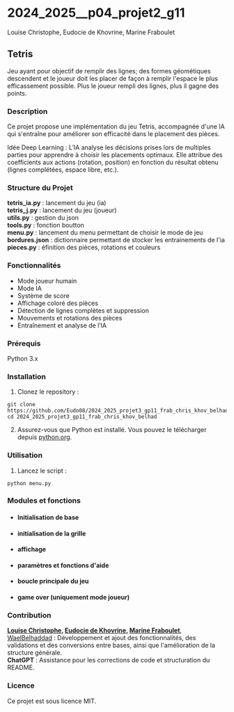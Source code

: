 # 2024_2025__p04_projet2_g11 
Louise Christophe, Eudocie de Khovrine, Marine Fraboulet

## Tetris
Jeu ayant pour objectif de remplir des lignes; des formes géométiques descendent et le joueur doit les placer de façon à remplir l'espace le plus efficassement possible.
Plus le joueur rempli des lignes, plus il gagne des points.


### Description  
Ce projet propose une implémentation du jeu Tetris, accompagnée d'une IA qui s'entraîne pour améliorer son efficacité dans le placement des pièces.

Idée Deep Learning :
L’IA analyse les décisions prises lors de multiples parties pour apprendre à choisir les placements optimaux. Elle attribue des coefficients aux actions (rotation, position) en fonction du résultat obtenu (lignes complétées, espace libre, etc.).


### Structure du Projet
**tetris_ia.py** : lancement du jeu (ia)   
**tetris_j.py** : lancement du jeu (joueur)    
**utils.py** : gestion du json    
**tools.py** : fonction boutton    
**menu.py** : lancement du menu permettant de choisir le mode de jeu   
**bordures.json** : dictionnaire permettant de stocker les entrainements de l'ia  
**pieces.py** : éfinition des pièces, rotations et couleurs   


### Fonctionnalités
- Mode joueur humain 
- Mode IA 
- Système de score 
- Affichage coloré des pièces 
- Détection de lignes complètes et suppression 
- Mouvements et rotations des pièces 
- Entraînement et analyse de l’IA 

### Prérequis
Python 3.x


### Installation
1. Clonez le repository :   
```
git clone https://github.com/Eudo08/2024_2025_projet3_gp11_frab_chris_khov_belhad  
cd 2024_2025_projet3_gp11_frab_chris_khov_belhad
```
2. Assurez-vous que Python est installé. Vous pouvez le télécharger depuis [python.org](python.org).


### Utilisation
1. Lancez le script :  
```
python menu.py
```


### Modules et fonctions 
- #### Initialisation de base  
- #### initialisation de la grille  
- #### affichage   
- #### paramètres et fonctions d'aide  
- #### boucle principale du jeu
- #### game over (uniquement mode joueur)


### Contribution

**[Louise Christophe](https://github.com/louisechristophe), [Eudocie de Khovrine](https://github.com/Eudo08), [Marine Fraboulet](https://github.com/MAMARINEEE)**, [WaelBelhaddad](https://github.com/WaelBELHADDAD) : Développement et ajout des fonctionnalités, des validations et des conversions entre bases, ainsi que l'amélioration de la structure générale.  
**ChatGPT** : Assistance pour les corrections de code et structuration du README.

### Licence
Ce projet est sous licence MIT.


